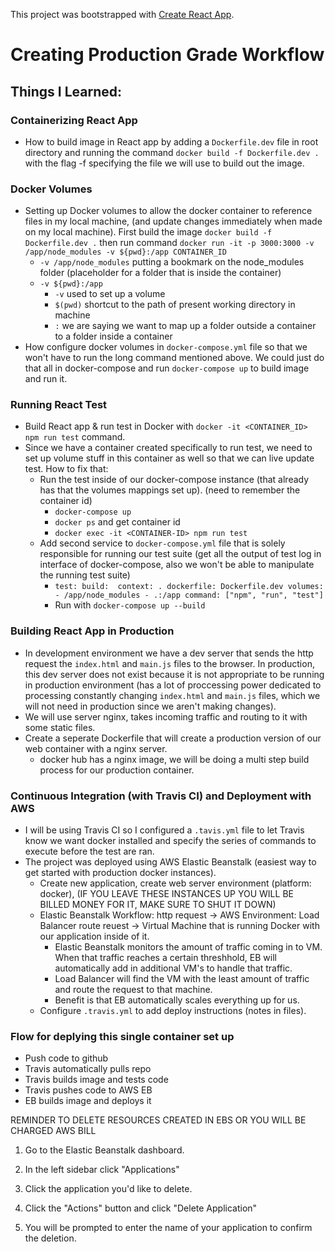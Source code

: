 This project was bootstrapped with [Create React App](https://github.com/facebook/create-react-app).

# Creating Production Grade Workflow

## Things I Learned:
### Containerizing React App
- How to build image in React app by adding a `Dockerfile.dev` file in root directory and running the command `docker build -f Dockerfile.dev .` with the flag -f specifying the file we will use to build out the image.


### Docker Volumes
- Setting up Docker volumes to allow the docker container to reference files in my local machine, (and update changes immediately when made on my local machine). First build the image `docker build -f Dockerfile.dev .` then run command `docker run -it -p 3000:3000 -v /app/node_modules -v ${pwd}:/app CONTAINER_ID`
    - `-v /app/node_modules` putting a bookmark on the node_modules folder (placeholder for a folder that is inside the container)
    - `-v ${pwd}:/app`
        - `-v` used to set up a volume
        - `$(pwd)` shortcut to the path of present working directory in machine
        - `:` we are saying we want to map up a folder outside a container to a folder inside a container
- How configure docker volumes in `docker-compose.yml` file so that we won't have to run the long command mentioned above. We could just do that all in docker-compose and run `docker-compose up` to build image and run it.


### Running React Test
- Build React app & run test in Docker with `docker -it <CONTAINER_ID> npm run test` command.
- Since we have a container created specifically to run test, we need to set up volume stuff in this container as well so that we can live update test. How to fix that:
    - Run the test inside of our docker-compose instance (that already has that the volumes mappings set up). (need to remember the container id)
        - `docker-compose up`
        - `docker ps` and get container id
        - `docker exec -it <CONTAINER-ID> npm run test`
    - Add second service to `docker-compose.yml` file that is solely responsible for running our test suite (get all the output of test log in interface of docker-compose, also we won't be able to manipulate the running test suite)
        - `test:
               build: 
                   context: .
                   dockerfile: Dockerfile.dev
               volumes:
                   - /app/node_modules
                   - .:/app
               command: ["npm", "run", "test"]`
        - Run with `docker-compose up --build`

### Building React App in Production
- In development environment we have a dev server that sends the http request the `index.html` and `main.js` files to the browser. In production, this dev server does not exist because it is not appropriate to be running in production environment (has a lot of proccessing power dedicated to processing constantly changing `index.html` and `main.js` files, which we will not need in production since we aren't making changes).
- We will use server nginx, takes incoming traffic and routing to it with some static files. 
- Create a seperate Dockerfile that will create a production version of our web container with a nginx server.
    - docker hub has a nginx image, we will be doing a multi step build process for our production container.

### Continuous Integration (with Travis CI) and Deployment with AWS
- I will be using Travis CI so I configured a `.tavis.yml` file to let Travis know we want docker installed and specify the series of commands to execute before the test are ran.
- The project was deployed using AWS Elastic Beanstalk (easiest way to get started with production docker instances). 
    - Create new application, create web server environment (platform: docker), (IF YOU LEAVE THESE INSTANCES UP YOU WILL BE BILLED MONEY FOR IT, MAKE SURE TO SHUT IT DOWN)
    - Elastic Beanstalk Workflow: http request -> AWS Environment: Load Balancer route reuest -> Virtual Machine that is running Docker with our application inside of it.
        - Elastic Beanstalk monitors the amount of traffic coming in to VM. When that traffic reaches a certain threshhold, EB will automatically add in additional VM's to handle that traffic. 
        - Load Balancer will find the VM with the least amount of traffic and route the request to that machine.
        - Benefit is that EB automatically scales everything up for us.
    - Configure `.travis.yml` to add deploy instructions (notes in files).

### Flow for deplying this single container set up
- Push code to github
- Travis automatically pulls repo
- Travis builds image and tests code
- Travis pushes code to AWS EB
- EB builds image and deploys it


REMINDER TO DELETE RESOURCES CREATED IN EBS OR YOU WILL BE CHARGED AWS BILL
1. Go to the Elastic Beanstalk dashboard.

2. In the left sidebar click "Applications"

3. Click the application you'd like to delete.

4. Click the "Actions" button and click "Delete Application"

5. You will be prompted to enter the name of your application to confirm the deletion.